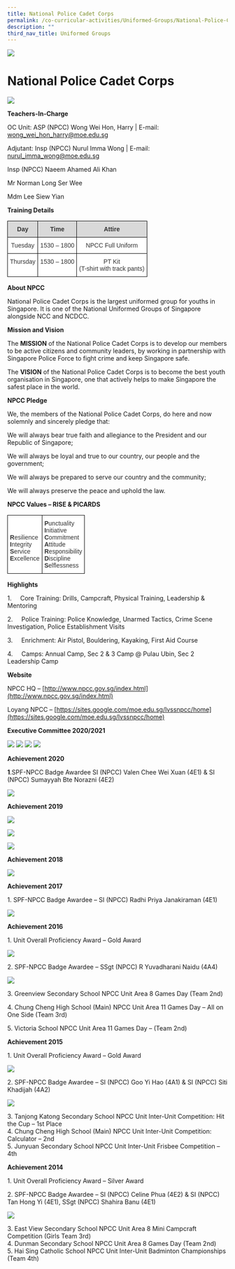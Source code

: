 ```yaml
---
title: National Police Cadet Corps
permalink: /co-curricular-activities/Uniformed-Groups/National-Police-Cadet-Corps/permalink/
description: ""
third_nav_title: Uniformed Groups
---
```

![](/images/Banner.jpg)

National Police Cadet Corps
===========================

![](/images/NPCC.jpeg)


**Teachers-In-Charge**

OC Unit: ASP (NPCC) Wong Wei Hon, Harry | E-mail: wong_wei_hon_harry@moe.edu.sg

Adjutant: Insp (NPCC) Nurul Imma Wong | E-mail: nurul_imma_wong@moe.edu.sg

Insp (NPCC) Naeem Ahamed Ali Khan

Mr Norman Long Ser Wee

Mdm Lee Siew Yian

  

**Training Details**

<style type="text/css">
.tg  {border-collapse:collapse;border-spacing:0;}
.tg td{border-color:black;border-style:solid;border-width:1px;font-family:Arial, sans-serif;font-size:14px;
  overflow:hidden;padding:10px 5px;word-break:normal;}
.tg th{border-color:black;border-style:solid;border-width:1px;font-family:Arial, sans-serif;font-size:14px;
  font-weight:normal;overflow:hidden;padding:10px 5px;word-break:normal;}
.tg .tg-tlx9{background-color:#FFF;color:#333;text-align:center;vertical-align:top}
.tg .tg-s1pt{background-color:#D9D9D9;color:#333;font-weight:bold;text-align:center;vertical-align:top}
</style>
<table class="tg">
<thead>
  <tr>
    <th class="tg-s1pt">Day</th>
    <th class="tg-s1pt">Time</th>
    <th class="tg-s1pt">Attire</th>
  </tr>
</thead>
<tbody>
  <tr>
    <td class="tg-tlx9">Tuesday</td>
    <td class="tg-tlx9">1530 – 1800</td>
    <td class="tg-tlx9">NPCC Full Uniform</td>
  </tr>
  <tr>
    <td class="tg-tlx9">Thursday</td>
    <td class="tg-tlx9">1530 – 1800</td>
    <td class="tg-tlx9">PT Kit<br>(T-shirt with track pants)</td>
  </tr>
</tbody>
</table>

**About NPCC**

National Police Cadet Corps is the largest uniformed group for youths in Singapore. It is one of the National Uniformed Groups of Singapore alongside NCC and NCDCC.

  

**Mission and Vision**

The **MISSION** of the National Police Cadet Corps is to develop our members to be active citizens and community leaders, by working in partnership with Singapore Police Force to fight crime and keep Singapore safe.

The **VISION** of the National Police Cadet Corps is to become the best youth organisation in Singapore, one that actively helps to make Singapore the safest place in the world.

  

**NPCC Pledge**

We, the members of the National Police Cadet Corps, do here and now solemnly and sincerely pledge that:

We will always bear true faith and allegiance to the President and our Republic of Singapore;

We will always be loyal and true to our country, our people and the government;

We will always be prepared to serve our country and the community;

We will always preserve the peace and uphold the law.

  

**NPCC Values – RISE & PICARDS**

<style type="text/css">
.tg  {border-collapse:collapse;border-spacing:0;}
.tg td{border-color:black;border-style:solid;border-width:1px;font-family:Arial, sans-serif;font-size:14px;
  overflow:hidden;padding:10px 5px;word-break:normal;}
.tg th{border-color:black;border-style:solid;border-width:1px;font-family:Arial, sans-serif;font-size:14px;
  font-weight:normal;overflow:hidden;padding:10px 5px;word-break:normal;}
.tg .tg-rdtm{background-color:#FFF;color:#333;font-weight:bold;text-align:left;vertical-align:top}
</style>
<table class="tg">
<thead>
  <tr>
    <td class="tg-rdtm"><br><br>R<span style="font-weight:normal">esilience</span><br>I<span style="font-weight:normal">ntegrity</span><br>S<span style="font-weight:normal">ervice</span><br>E<span style="font-weight:normal">xcellence</span><br></td>
    <td class="tg-rdtm">P<span style="font-weight:normal">unctuality</span><br>I<span style="font-weight:normal">nitiative</span><br>C<span style="font-weight:normal">ommitment</span><br>A<span style="font-weight:normal">ttitude</span><br>R<span style="font-weight:normal">esponsibility</span><br>D<span style="font-weight:normal">iscipline</span><br>S<span style="font-weight:normal">elflessness</span></td>
  </tr>
</thead>
</table>

**Highlights**

1.     Core Training: Drills, Campcraft, Physical Training, Leadership & Mentoring 

2.     Police Training: Police Knowledge, Unarmed Tactics, Crime Scene Investigation, Police Establishment Visits

3.     Enrichment: Air Pistol, Bouldering, Kayaking, First Aid Course

4.     Camps: Annual Camp, Sec 2 & 3 Camp @ Pulau Ubin, Sec 2 Leadership Camp


**Website**

NPCC HQ – [http://www.npcc.gov.sg/index.html](http://www.npcc.gov.sg/index.html)

Loyang NPCC – [https://sites.google.com/moe.edu.sg/lvssnpcc/home](https://sites.google.com/moe.edu.sg/lvssnpcc/home)


**Executive Committee 2020/2021**

![](/images/NPCC1.png)
![](/images/NPCC2.png)
![](/images/NPCC3.png)
![](/images/NPCC4.png)


**Achievement 2020**



**1**.SPF-NPCC Badge Awardee SI (NPCC) Valen Chee Wei Xuan (4E1) & SI (NPCC) Sumayyah Bte Norazni (4E2)

![](/images/NPCC5.jpeg)

**Achievement 2019**

![](/images/NPCC6.png)

![](/images/NPCC7.png)

![](/images/NPCC8.png)

**Achievement 2018**

![](/images/NPCC9.png)


**Achievement 2017**

1\. SPF-NPCC Badge Awardee – SI (NPCC) Radhi Priya Janakiraman (4E1)

![](/images/NPCC10.jpeg)

**Achievement 2016**

1\. Unit Overall Proficiency Award – Gold Award

![](/images/NPCC11.jpeg)

2\. SPF-NPCC Badge Awardee – SSgt (NPCC) R Yuvadharani Naidu (4A4)

![](/images/NPCC12.jpeg)

3\. Greenview Secondary School NPCC Unit Area 8 Games Day (Team 2nd)

4\. Chung Cheng High School (Main) NPCC Unit Area 11 Games Day – All on One Side (Team 3rd)

5\. Victoria School NPCC Unit Area 11 Games Day – (Team 2nd)

  

**Achievement 2015**

1\. Unit Overall Proficiency Award – Gold Award

![](/images/NPCC13.jpeg)

2\. SPF-NPCC Badge Awardee – SI (NPCC) Goo Yi Hao (4A1) & SI (NPCC) Siti Khadijah (4A2)

![](/images/NPCC14.jpeg)

3\. Tanjong Katong Secondary School NPCC Unit Inter-Unit Competition: Hit the Cup – 1st Place  
4\. Chung Cheng High School (Main) NPCC Unit Inter-Unit Competition: Calculator – 2nd  
5\. Junyuan Secondary School NPCC Unit Inter-Unit Frisbee Competition – 4th

**Achievement 2014**

1\. Unit Overall Proficiency Award – Silver Award

2\. SPF-NPCC Badge Awardee – SI (NPCC) Celine Phua (4E2) & SI (NPCC) Tan Hong Yi (4E1), SSgt (NPCC) Shahira Banu (4E1)

![](/images/NPCC15.jpeg)

3\. East View Secondary School NPCC Unit Area 8 Mini Campcraft Competition (Girls Team 3rd)  
4\. Dunman Secondary School NPCC Unit Area 8 Games Day (Team 2nd)  
5\. Hai Sing Catholic School NPCC Unit Inter-Unit Badminton Championships (Team 4th)
